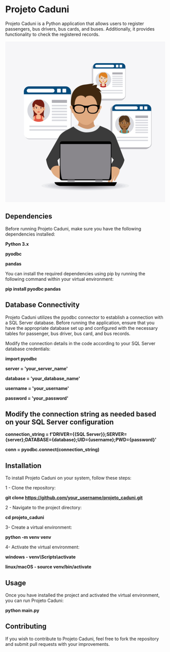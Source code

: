 # Projeto Caduni



Projeto Caduni is a Python application that allows users to register passengers, bus drivers, bus cards, and buses. Additionally, it provides functionality to check the registered records.


![cover](/cover1.jpg)
## Dependencies

Before running Projeto Caduni, make sure you have the following dependencies installed:



**Python 3.x**


**pyodbc**


**pandas**


You can install the required dependencies using pip by running the following command within your virtual environment:


**pip install pyodbc pandas**

## Database Connectivity

Projeto Caduni utilizes the pyodbc connector to establish a connection with a SQL Server database. Before running the application, ensure that you have the appropriate database set up and configured with the necessary tables for passenger, bus driver, bus card, and bus records.

Modify the connection details in the code according to your SQL Server database credentials:

**import pyodbc**

**server = 'your_server_name'**


**database = 'your_database_name'**


**username = 'your_username'**


**password = 'your_password'**

## Modify the connection string as needed based on your SQL Server configuration

**connection_string = f'DRIVER={{SQL Server}};SERVER={server};DATABASE={database};UID={username};PWD={password}'**


**conn = pyodbc.connect(connection_string)**

## Installation

To install Projeto Caduni on your system, follow these steps:

1 - Clone the repository:


**git clone https://github.com/your_username/projeto_caduni.git**

2 - Navigate to the project directory:


**cd projeto_caduni**

3- Create a virtual environment:


**python -m venv venv**

4- Activate the virtual environment:


**windows - venv\Scripts\activate**


**linux/macOS - source venv/bin/activate**

## Usage
Once you have installed the project and activated the virtual environment, you can run Projeto Caduni:


**python main.py**

## Contributing
If you wish to contribute to Projeto Caduni, feel free to fork the repository and submit pull requests with your improvements.




